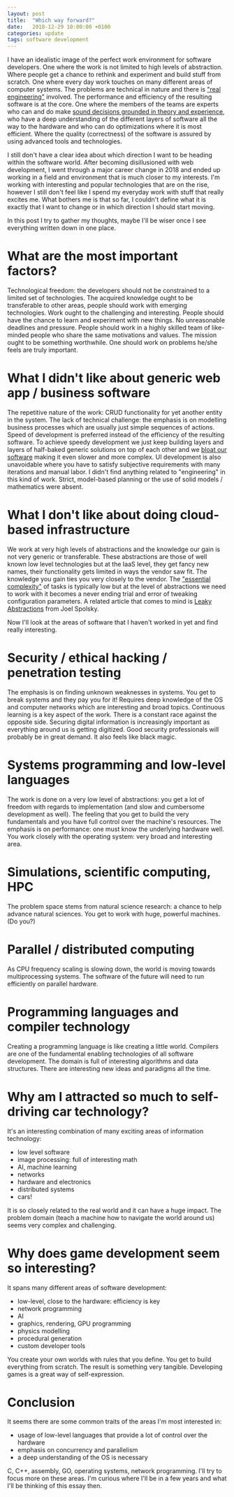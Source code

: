 ```yaml
---
layout: post
title:  "Which way forward?"
date:   2018-12-29 10:00:00 +0100
categories: update
tags: software development
---
```


I have an idealistic image of the perfect work environment for software developers.
One where the work is not limited to high levels of abstraction. Where people get a chance to rethink and experiment
and build stuff from scratch.
One where every day work touches on many different areas of computer systems.
The problems are technical in nature and there is ["real engineering"][whither] involved.
The performance and efficiency of the resulting software is at the core.
One where the members of the teams are experts who can and do make [sound decisions grounded in theory and experience][nasa],
who have a deep understanding of the different layers of software all the way to the hardware and who can do optimizations
where it is most efficient.
Where the quality (correctness) of the software is assured by using advanced tools and technologies.

<!--more-->

I still don't have a clear idea about which direction I want to be heading within the software world.
After becoming disillusioned with web development, I went through a major career change in 2018 and ended up
working in a field and environment that is much closer to my interests.
I'm working with interesting and popular technologies that are on the rise, however I still don't feel like I spend my
everyday work with stuff that really excites me.
What bothers me is that so far, I couldn't define what it is exactly that I want to change
or in which direction I should start moving.

In this post I try to gather my thoughts, maybe I'll be wiser once I see everything written down in one place.

# What are the most important factors?
Technological freedom: the developers should not be constrained to a limited set of technologies.
The acquired knowledge ought to be transferable to other areas, people should work with emerging technologies.
Work ought to the challenging and interesting.
People should have the chance to learn and experiment with new things.
No unreasonable deadlines and pressure.
People should work in a highly skilled team of like-minded people who share the same motivations and values.
The mission ought to be something worthwhile. One should work on problems he/she feels are truly important.

# What I didn't like about generic web app / business software
The repetitive nature of the work: CRUD functionality for yet another entity in the system.
The lack of technical challenge: the emphasis is on modelling business processes which are usually just simple sequences of actions.
Speed of development is preferred instead of the efficiency of the resulting software.
To achieve speedy development we just keep building layers and layers of half-baked generic solutions on top of each other
and we [bloat our software][handmade] making it even slower and more complex.
UI development is also unavoidable where you have to satisfy subjective requirements with many iterations and manual labor.
I didn't find anything related to "engineering" in this kind of work.
Strict, model-based planning or the use of solid models / mathematics were absent.

# What I don't like about doing cloud-based infrastructure
We work at very high levels of abstractions and the knowledge our gain is not very generic or transferable.
These abstractions are those of well known low level technologies but at the IaaS level, they get fancy new names,
their functionality gets limited in ways the vendor saw fit. The knowledge you gain ties you very closely to the vendor.
The ["essential complexity"][tar-pit] of tasks is typically low but at the level of abstractions we need to work with
it becomes a never ending trial and error of tweaking configuration parameters.
A related article that comes to mind is [Leaky Abstractions][leaky-abstractions] from Joel Spolsky.

Now I'll look at the areas of software that I haven't worked in yet and find really interesting.

# Security / ethical hacking / penetration testing
The emphasis is on finding unknown weaknesses in systems. You get to break systems and they pay you for it!
Requires deep knowledge of the OS and computer networks which are interesting and broad topics.
Continuous learning is a key aspect of the work. There is a constant race against the opposite side.
Securing digital information is increasingly important as everything around us is getting digitized.
Good security professionals will probably be in great demand. It also feels like black magic.

# Systems programming and low-level languages
The work is done on a very low level of abstractions: you get a lot of freedom with regards
to implementation (and slow and cumbersome development as well).
The feeling that you get to build the very fundamentals and you have full control over the machine's resources.
The emphasis is on performance: one must know the underlying hardware well.
You work closely with the operating system: very broad and interesting area.

# Simulations, scientific computing, HPC
The problem space stems from natural science research: a chance to help advance natural sciences.
You get to work with huge, powerful machines. (Do you?)

# Parallel / distributed computing
As CPU frequency scaling is slowing down, the world is moving towards multiprocessing systems.
The software of the future will need to run efficiently on parallel hardware.

# Programming languages and compiler technology
Creating a programming language is like creating a little world.
Compilers are one of the fundamental enabling technologies of all software development.
The domain is full of interesting algorithms and data structures.
There are interesting new ideas and paradigms all the time.

# Why am I attracted so much to self-driving car technology?
It's an interesting combination of many exciting areas of information technology:
- low level software
- image processing: full of interesting math
- AI, machine learning
- networks
- hardware and electronics
- distributed systems
- cars!

It is so closely related to the real world and it can have a huge impact.
The problem domain (teach a machine how to navigate the world around us) seems very complex and challenging.

# Why does game development seem so interesting?
It spans many different areas of software development:
- low-level, close to the hardware: efficiency is key
- network programming
- AI
- graphics, rendering, GPU programming
- physics modelling
- procedural generation
- custom developer tools

You create your own worlds with rules that you define. You get to build everything from scratch.
The result is something very tangible.
Developing games is a great way of self-expression.

# Conclusion
It seems there are some common traits of the areas I'm most interested in:
- usage of low-level languages that provide a lot of control over the hardware
- emphasis on concurrency and parallelism
- a deep understanding of the OS is necessary

C, C++, assembly, GO, operating systems, network programming.
I'll try to focus more on these areas.
I'm curious where I'll be in a few years and what I'll be thinking of this essay then.

[leaky-abstractions]: https://www.joelonsoftware.com/2002/11/11/the-law-of-leaky-abstractions/
[nasa]: https://mystudentvoices.com/a-look-into-nasas-coding-philosophy-b747957c7f8a
[whither]: https://pdfs.semanticscholar.org/3a6b/0506b8b922d7e6cc933a39dc165b5f34797e.pdf
[handmade]: https://handmade.network/manifesto
[tar-pit]: https://blog.acolyer.org/2015/03/20/out-of-the-tar-pit/
